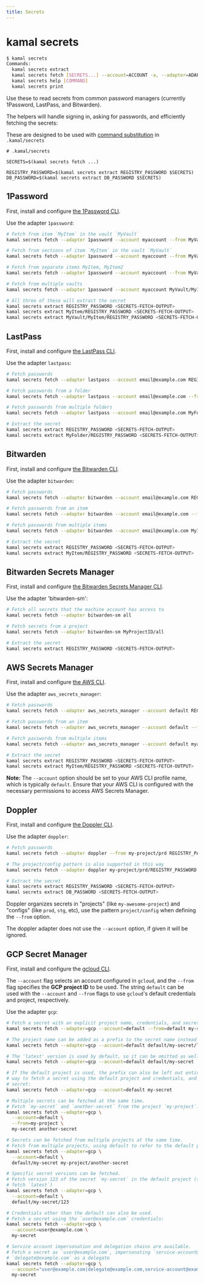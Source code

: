```yaml
---
title: Secrets
---
```


# kamal secrets

```bash
$ kamal secrets
Commands:
  kamal secrets extract                                                     # Extract a single secret from the results of a fetch call
  kamal secrets fetch [SECRETS...] --account=ACCOUNT -a, --adapter=ADAPTER  # Fetch secrets from a vault
  kamal secrets help [COMMAND]                                              # Describe subcommands or one specific subcommand
  kamal secrets print                                                       # Print the secrets (for debugging)
```

Use these to read secrets from common password managers (currently 1Password, LastPass, and Bitwarden).

The helpers will handle signing in, asking for passwords, and efficiently fetching the secrets:

These are designed to be used with [command substitution](https://github.com/bkeepers/dotenv?tab=readme-ov-file#command-substitution) in `.kamal/secrets`

```shell
# .kamal/secrets

SECRETS=$(kamal secrets fetch ...)

REGISTRY_PASSWORD=$(kamal secrets extract REGISTRY_PASSWORD $SECRETS)
DB_PASSWORD=$(kamal secrets extract DB_PASSWORD $SECRETS)
```

## 1Password

First, install and configure [the 1Password CLI](https://developer.1password.com/docs/cli/get-started/).

Use the adapter `1password`:

```bash
# Fetch from item `MyItem` in the vault `MyVault`
kamal secrets fetch --adapter 1password --account myaccount --from MyVault/MyItem REGISTRY_PASSWORD DB_PASSWORD

# Fetch from sections of item `MyItem` in the vault `MyVault`
kamal secrets fetch --adapter 1password --account myaccount --from MyVault/MyItem common/REGISTRY_PASSWORD production/DB_PASSWORD

# Fetch from separate items MyItem, MyItem2
kamal secrets fetch --adapter 1password --account myaccount --from MyVault MyItem/REGISTRY_PASSWORD MyItem2/DB_PASSWORD

# Fetch from multiple vaults
kamal secrets fetch --adapter 1password --account myaccount MyVault/MyItem/REGISTRY_PASSWORD MyVault2/MyItem2/DB_PASSWORD

# All three of these will extract the secret
kamal secrets extract REGISTRY_PASSWORD <SECRETS-FETCH-OUTPUT>
kamal secrets extract MyItem/REGISTRY_PASSWORD <SECRETS-FETCH-OUTPUT>
kamal secrets extract MyVault/MyItem/REGISTRY_PASSWORD <SECRETS-FETCH-OUTPUT>
```

## LastPass

First, install and configure [the LastPass CLI](https://github.com/lastpass/lastpass-cli).

Use the adapter `lastpass`:

```bash
# Fetch passwords
kamal secrets fetch --adapter lastpass --account email@example.com REGISTRY_PASSWORD DB_PASSWORD

# Fetch passwords from a folder
kamal secrets fetch --adapter lastpass --account email@example.com --from MyFolder REGISTRY_PASSWORD DB_PASSWORD

# Fetch passwords from multiple folders
kamal secrets fetch --adapter lastpass --account email@example.com MyFolder/REGISTRY_PASSWORD MyFolder2/DB_PASSWORD

# Extract the secret
kamal secrets extract REGISTRY_PASSWORD <SECRETS-FETCH-OUTPUT>
kamal secrets extract MyFolder/REGISTRY_PASSWORD <SECRETS-FETCH-OUTPUT>
```

## Bitwarden

First, install and configure [the Bitwarden CLI](https://bitwarden.com/help/cli/).

Use the adapter `bitwarden`:

```bash
# Fetch passwords
kamal secrets fetch --adapter bitwarden --account email@example.com REGISTRY_PASSWORD DB_PASSWORD

# Fetch passwords from an item
kamal secrets fetch --adapter bitwarden --account email@example.com --from MyItem REGISTRY_PASSWORD DB_PASSWORD

# Fetch passwords from multiple items
kamal secrets fetch --adapter bitwarden --account email@example.com MyItem/REGISTRY_PASSWORD MyItem2/DB_PASSWORD

# Extract the secret
kamal secrets extract REGISTRY_PASSWORD <SECRETS-FETCH-OUTPUT>
kamal secrets extract MyItem/REGISTRY_PASSWORD <SECRETS-FETCH-OUTPUT>
```

## Bitwarden Secrets Manager

First, install and configure [the Bitwarden Secrets Manager CLI](https://bitwarden.com/help/secrets-manager-cli/#download-and-install).

Use the adapter 'bitwarden-sm':

```bash
# Fetch all secrets that the machine account has access to
kamal secrets fetch --adapter bitwarden-sm all

# Fetch secrets from a project
kamal secrets fetch --adapter bitwarden-sm MyProjectID/all

# Extract the secret
kamal secrets extract REGISTRY_PASSWORD <SECRETS-FETCH-OUTPUT>
```

## AWS Secrets Manager

First, install and configure [the AWS CLI](https://docs.aws.amazon.com/cli/latest/userguide/getting-started-install.html).

Use the adapter `aws_secrets_manager`:

```bash
# Fetch passwords
kamal secrets fetch --adapter aws_secrets_manager --account default REGISTRY_PASSWORD DB_PASSWORD

# Fetch passwords from an item
kamal secrets fetch --adapter aws_secrets_manager --account default --from myapp/ REGISTRY_PASSWORD DB_PASSWORD

# Fetch passwords from multiple items
kamal secrets fetch --adapter aws_secrets_manager --account default myapp/REGISTRY_PASSWORD myapp/DB_PASSWORD

# Extract the secret
kamal secrets extract REGISTRY_PASSWORD <SECRETS-FETCH-OUTPUT>
kamal secrets extract MyItem/REGISTRY_PASSWORD <SECRETS-FETCH-OUTPUT>
```

**Note:** The `--account` option should be set to your AWS CLI profile name, which is typically `default`. Ensure that your AWS CLI is configured with the necessary permissions to access AWS Secrets Manager.

## Doppler

First, install and configure [the Doppler CLI](https://docs.doppler.com/docs/install-cli).

Use the adapter `doppler`:

```bash
# Fetch passwords
kamal secrets fetch --adapter doppler --from my-project/prd REGISTRY_PASSWORD DB_PASSWORD

# The project/config pattern is also supported in this way
kamal secrets fetch --adapter doppler my-project/prd/REGISTRY_PASSWORD my-project/prd/DB_PASSWORD

# Extract the secret
kamal secrets extract REGISTRY_PASSWORD <SECRETS-FETCH-OUTPUT>
kamal secrets extract DB_PASSWORD <SECRETS-FETCH-OUTPUT>
```

Doppler organizes secrets in "projects" (like `my-awesome-project`) and "configs" (like `prod`, `stg`, etc), use the pattern `project/config` when defining the `--from` option.

The doppler adapter does not use the `--account` option, if given it will be ignored.

## GCP Secret Manager

First, install and configure the [gcloud CLI](https://cloud.google.com/sdk/gcloud/reference/secrets).

The `--account` flag selects an account configured in `gcloud`, and the `--from` flag specifies the **GCP project ID** to be used. The string `default` can be used with the `--account` and `--from` flags to use `gcloud`'s default credentials and project, respectively.

Use the adapter `gcp`:

```bash
# Fetch a secret with an explicit project name, credentials, and secret version:
kamal secrets fetch --adapter=gcp --account=default --from=default my-secret/latest

# The project name can be added as a prefix to the secret name instead of using --from:
kamal secrets fetch --adapter=gcp --account=default default/my-secret/latest

# The 'latest' version is used by default, so it can be omitted as well:
kamal secrets fetch --adapter=gcp --account=default default/my-secret

# If the default project is used, the prefix can also be left out entirely, leading to the simplest
# way to fetch a secret using the default project and credentials, and the latest version of the
# secret:
kamal secrets fetch --adapter=gcp --account=default my-secret

# Multiple secrets can be fetched at the same time.
# Fetch `my-secret` and `another-secret` from the project `my-project`:
kamal secrets fetch --adapter=gcp \
  --account=default \
  --from=my-project \
  my-secret another-secret

# Secrets can be fetched from multiple projects at the same time.
# Fetch from multiple projects, using default to refer to the default project:
kamal secrets fetch --adapter=gcp \
  --account=default \
  default/my-secret my-project/another-secret

# Specific secret versions can be fetched.
# Fetch version 123 of the secret `my-secret` in the default project (the default behavior is to
# fetch `latest`)
kamal secrets fetch --adapter=gcp \
  --account=default \
  default/my-secret/123

# Credentials other than the default can also be used.
# Fetch a secret using the `user@example.com` credentials:
kamal secrets fetch --adapter=gcp \
  --account=user@example.com \
  my-secret

# Service account impersonation and delegation chains are available.
# Fetch a secret as `user@example.com`, impersonating `service-account@example.com` with
# `delegate@example.com` as a delegate
kamal secrets fetch --adapter=gcp \
  --account="user@example.com|delegate@example.com,service-account@example.com" \
  my-secret
```
